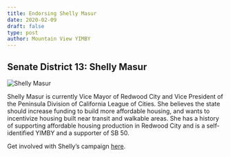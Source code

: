 ```yaml
---
title: Endorsing Shelly Masur
date: 2020-02-09
draft: false
type: post
author: Mountain View YIMBY
---
```


## Senate District 13: Shelly Masur

![Shelly Masur](/img/shelly-masur-endorsement-small.jpg)

Shelly Masur is currently Vice Mayor of Redwood City and Vice President of the Peninsula Division of California League of Cities. She believes the state should increase funding to build more affordable housing, and wants to incentivize housing built near transit and walkable areas. She has a history of supporting affordable housing production in Redwood City and is a self-identified YIMBY and a supporter of SB 50.

Get involved with Shelly’s campaign [here](https://www.shellymasur.com/).


